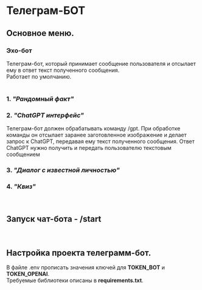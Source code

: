 # Телеграм-БОТ

## Основное меню.<br>

### Эхо-бот<br>
Телеграм-бот, который принимает сообщение пользователя и отсылает ему в ответ текст полученного сообщения.<br>
Работает по умолчанию.<br><br>
### 1. *"Рандомный факт"*<br>

### 2. *"ChatGPT интерфейс"*<br>
Телеграм-бот должен обрабатывать команду /gpt. 
При обработке команды он отсылает заранее заготовленное изображение и делает запрос к ChatGPT, 
передавая ему текст полученного сообщения. Ответ ChatGPT нужно получить и передать пользователю текстовым сообщением<br>

### 3. *"Диалог с известной личностью"*<br>

### 4. *"Квиз"*<br>
<br>

## Запуск чат-бота - /start
<br>

## Настройка проекта телеграмм-бот.<br>
В файле .env прописать значения ключей для **TOKEN_BOT** и **TOKEN_OPENAI**.<br>
Требуемые библиотеки описаны в **requirements.txt**.

